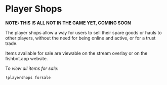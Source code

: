 # Player Shops

**NOTE: THIS IS ALL NOT IN THE GAME YET, COMING SOON**

The player shops allow a way for users to sell their spare goods or hauls to other players, without the need for being online and active, or for a trust trade.

Items available for sale are viewable on the stream overlay or on the fishbot.app website.

To *view all items for sale*:

`!playershops forsale`

